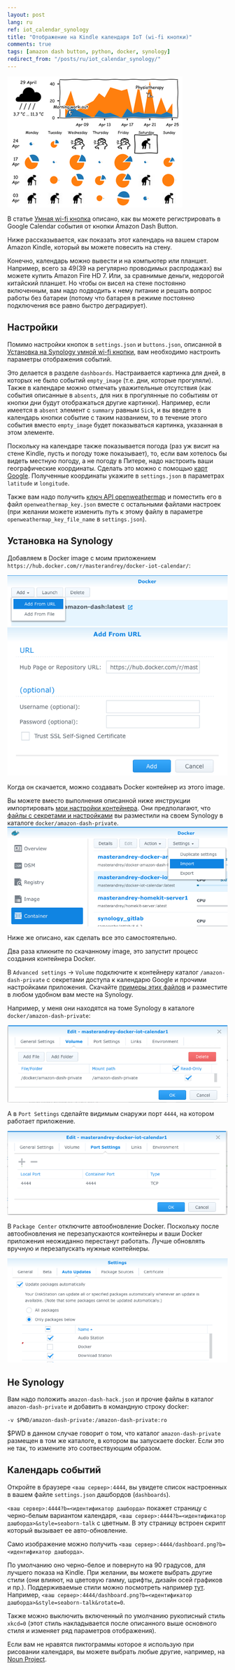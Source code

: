 ```yaml
---
layout: post
lang: ru
ref: iot_calendar_synology
title: "Отображение на Kindle календаря IoT (wi-fi кнопки)"
comments: true
tags: [amazon dash button, python, docker, synology]
redirect_from: "/posts/ru/iot_calendar_synology/"
---
```


![](/images/dashboard.png)

В статье [Умная wi-fi кнопка](/posts/ru/amazon_dash_button_hack.html)
описано, как вы можете регистрировать в Google Calendar события от кнопки Amazon Dash Button.

Ниже рассказывается, как показать этот календарь на вашем старом Amazon Kindle, который вы можете повесить на стену.

Конечно, календарь можно вывести и на компьютер или планшет. Например, всего за $49 ($39 на регулярно проводимых
распродажах) вы можете купить Amazon Fire HD 7. Или, за сравнимые деньги, недорогой китайский планшет.
Но чтобы он висел на стене постоянно включенным, вам надо подводить к нему питание и решать вопрос работы без батареи
(потому что батарея в режиме постоянно подключения все равно быстро деградирует).

## Настройки

Помимо настройки кнопок в `settings.json` и `buttons.json`, описанной в 
[Установка на Synology умной wi-fi кнопки](/posts/ru/amazon_dash_button_hack_install.html),
вам необходимо настроить параметры отображения событий.

Это делается в разделе `dashboards`. Настраивается картинка для дней, в которых не было событий `empty_image` (т.е.
дни, которые прогуляли). Также в календаре можно отмечать уважительные отсутствия (как события описанные в 
`absents`, для них в прогулянные по событиям от кнопки дни будут отображаться другие картинки).
Например, если имеется в `absent` элемент с `summary` равным `Sick`, и вы введете в календарь кнопки
событие с таким названием, то в течение этого события вместо `empty_image` будет показываться картинка,
указанная в этом элементе.

Поскольку на календаре также показывается погода (раз уж висит на стене Kindle, пусть и погоду тоже показывает),
то, если вам хотелось бы видеть местную погоду, а не погоду в Питере, надо настроить ваши географические координаты.
Сделать это можно с помощью [карт Google](https://support.google.com/maps/answer/18539?co=GENIE.Platform%3DDesktop&hl=ru).
Полученные координаты укажите в `settings.json` в параметрах `latitude` и `longitude`.

Также вам надо получить 
[ключ API openweathermap](https://home.openweathermap.org/users/sign_up) и поместить его в файл
`openweathermap_key.json` вместе с остальными файлами настроек (при желании можете изменить путь к этому файлу
в параметре `openweathermap_key_file_name` в `settings.json`).

## Установка на Synology

Добавляем в Docker image с моим приложением `https://hub.docker.com/r/masterandrey/docker-iot-calendar/`:

![](/images/dash_synology_docker_image.png)
![](/images/dash_synology_docker_url.png)

Когда он скачается, можно создавать Docker контейнер из этого image.

Вы можете вместо выполнения описанной ниже инструкции импортировать 
[мои настройки контейнера](https://github.com/masterandrey/docker-iot-calendar/tree/master/synology).
Они предполагают, что [файлы с секретами и настройками](https://github.com/masterandrey/docker-iot-calendar/tree/master/amazon-dash-private)
вы разместили на своем Synology в каталоге `docker/amazon-dash-private`.
![](/images/synology_import_settings.png)

Ниже же описано, как сделать все это самостоятельно.

Два раза кликните по скачанному image, это запустит процесс создания контейнера Docker.

В `Advanced settings` -> `Volume` подключите к контейнеру каталог `/amazon-dash-private` с секретами доступа к 
календарю Google и прочими настройками приложения.
Скачайте [примеры этих файлов](https://github.com/masterandrey/docker-iot-calendar/tree/master/amazon-dash-private) 
и разместите в любом удобном вам месте на Synology.

Например, у меня они находятся на томе Synology в каталоге 
`docker/amazon-dash-private`:

![](/images/calendar_synology_docker_volume.png)

А в `Port Settings` сделайте видимым снаружи порт `4444`, на котором работает приложение.

![](/images/calendar_synology_docker_port.png)

В `Package Center` отключите автообновление Docker.
Поскольку после автообновления не перезапускаются контейнеры и ваши Docker приложения неожиданно перестанут работать.
Лучше обновлять вручную и перезапускать нужные контейнеры.

![](/images/dash_synology_docker_autoupdate.png)

## Не Synology

Вам надо положить `amazon-dash-hack.json` и прочие файлы в каталог 
`amazon-dash-private` и добавить в командную строку docker:

    -v $PWD/amazon-dash-private:/amazon-dash-private:ro
    
$PWD в данном случае говорит о том, что каталог `amazon-dash-private` размещен в том же каталоге,
в котором вы запускаете docker. Если это не так, то измените это соотвествующим образом.

## Календарь событий

Откройте в браузере `<ваш сервер>:4444`, вы увидете список настроенных в вашем файле `settings.json` 
дашбордов (`dashboards`).

`<ваш сервер>:4444?b=<идентификатор дашборда>` покажет страницу с черно-белым вариантом календаря,
`<ваш сервер>:4444?b=<идентификатор дашборда>&style=seaborn-talk` с цветным. В эту страницу встроен
скрипт который вызывает ее авто-обновление.

Само изображение можно получить `<ваш сервер>:4444/dashboard.png?b=<идентификатор дашборда>`.
 
По умолчанию оно черно-белое и повернуто на 90 градусов, для лучшего показа на Kindle. При желании, вы можете выбрать другие
стили (они влияют, на цветовую гамму, шрифты, дизайн осей графиков и пр.).
Поддерживаемые стили можно посмотреть например 
[тут](https://tonysyu.github.io/raw_content/matplotlib-style-gallery/gallery.html).
Например, `<ваш сервер>:4444/dashboard.png?b=<идентификатор дашборда>&style=seaborn-talk&rotate=0`.

Также можно выключить включенный по умолчанию рукописный стиль `xkcd=0` (этот стиль накладывается
после описанного выше основного стиля и изменяет ряд параметров отображения).

Если вам не нравятся пиктограммы которое я использую при рисовании календаря, вы можете выбрать
любые другие, например, на 
[Noun Project](https://thenounproject.com).